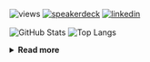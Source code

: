 ![views](https://komarev.com/ghpvc/?username=chck&color=blueviolet)
[![speakerdeck](https://img.shields.io/badge/Speaker_Deck-chck-8a2be2?style=flat-square&logo=speaker-deck)](https://speakerdeck.com/chck)
[![linkedin](https://img.shields.io/badge/LinkedIn-chck-8a2be2?style=flat-square&logo=linkedin)](https://www.linkedin.com/in/chck/)

<p align="left"> 
  <img alt="GitHub Stats" align="center" height="150" src="https://github-readme-stats-nine-umber-51.vercel.app/api?username=chck&count_private=true&show_icons=true&hide_title=true&theme=buefy" />
  <img alt="Top Langs" align="center" height="150" src="https://github-readme-stats-nine-umber-51.vercel.app/api/top-langs/?username=chck&layout=compact&count_private=true&show_icons=true&hide_title=true&theme=buefy" />
</p>

<details>
  <summary><b>Read more</b></summary>
  <br>

  <!--START_SECTION:waka-->
**🐱 My GitHub Data** 

> 📦 82.9 kB Used in GitHub's Storage 
 > 
> 🏆 495 Contributions in the Year 2024
 > 
> 💼 Opted to Hire
 > 
> 📜 133 Public Repositories 
 > 
> 🔑 22 Private Repositories 
 > 
**I'm a Night 🦉** 

```text
🌞 Morning                890 commits         ███░░░░░░░░░░░░░░░░░░░░░░   13.34 % 
🌆 Daytime                2104 commits        ████████░░░░░░░░░░░░░░░░░   31.54 % 
🌃 Evening                1956 commits        ███████░░░░░░░░░░░░░░░░░░   29.32 % 
🌙 Night                  1721 commits        ██████░░░░░░░░░░░░░░░░░░░   25.80 % 
```
📅 **I'm Most Productive on Thursday** 

```text
Monday                   1323 commits        █████░░░░░░░░░░░░░░░░░░░░   19.83 % 
Tuesday                  1049 commits        ████░░░░░░░░░░░░░░░░░░░░░   15.72 % 
Wednesday                1108 commits        ████░░░░░░░░░░░░░░░░░░░░░   16.61 % 
Thursday                 1558 commits        ██████░░░░░░░░░░░░░░░░░░░   23.35 % 
Friday                   670 commits         ███░░░░░░░░░░░░░░░░░░░░░░   10.04 % 
Saturday                 395 commits         █░░░░░░░░░░░░░░░░░░░░░░░░   05.92 % 
Sunday                   568 commits         ██░░░░░░░░░░░░░░░░░░░░░░░   08.51 % 
```


📊 **This Week I Spent My Time On** 

```text
💬 Programming Languages: 
Git                      10 mins             ███████░░░░░░░░░░░░░░░░░░   27.83 % 
TOML                     9 mins              ██████░░░░░░░░░░░░░░░░░░░   24.11 % 
Markdown                 5 mins              ████░░░░░░░░░░░░░░░░░░░░░   14.39 % 
JSON                     5 mins              ███░░░░░░░░░░░░░░░░░░░░░░   13.98 % 
Python                   3 mins              ██░░░░░░░░░░░░░░░░░░░░░░░   08.61 % 

🔥 Editors: 
Neovim                   37 mins             ████████████████████████░   94.67 % 
PyCharm                  2 mins              █░░░░░░░░░░░░░░░░░░░░░░░░   05.30 % 
RustRover                0 secs              ░░░░░░░░░░░░░░░░░░░░░░░░░   00.03 % 
```

**I Mostly Code in Python** 

```text
Python                   45 repos            █████████░░░░░░░░░░░░░░░░   34.88 % 
Jupyter Notebook         19 repos            ████░░░░░░░░░░░░░░░░░░░░░   14.73 % 
Rust                     7 repos             █░░░░░░░░░░░░░░░░░░░░░░░░   05.43 % 
TypeScript               4 repos             █░░░░░░░░░░░░░░░░░░░░░░░░   03.10 % 
Astro                    1 repo              ░░░░░░░░░░░░░░░░░░░░░░░░░   00.78 % 
```



**Timeline**

![Lines of Code chart](https://raw.githubusercontent.com/chck/chck/main/assets/bar_graph.png)


 Last Updated on 2024-09-04 01:46 UTC
<!--END_SECTION:waka-->
</details>

